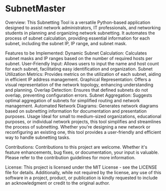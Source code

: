 # SubnetMaster

Overview:
This Subnetting Tool is a versatile Python-based application designed to assist network administrators, IT professionals, and networking students in planning and organizing network subnetting. It automates the process of subnet calculation, providing essential information for each subnet, including the subnet IP, IP range, and subnet mask.

Features to be Implemented:
Dynamic Subnet Calculation: Calculates subnet masks and IP ranges based on the number of required hosts per subnet.
User-Friendly Input: Allows users to input the name and host count for each subnet, facilitating easy identification and organization.
Subnet Utilization Metrics: Provides metrics on the utilization of each subnet, aiding in efficient IP address management.
Graphical Representation: Offers a visual representation of the network topology, enhancing understanding and planning.
Overlap Detection: Ensures that defined subnets do not overlap, preventing configuration errors.
Subnet Aggregation: Suggests optimal aggregation of subnets for simplified routing and network management.
Automated Network Diagrams: Generates network diagrams based on subnetting information for documentation and presentation purposes.
Usage
Ideal for small to medium-sized organizations, educational purposes, or individual network projects, this tool simplifies and streamlines the process of subnetting. Whether you're designing a new network or reconfiguring an existing one, this tool provides a user-friendly and efficient way to handle subnetting tasks.

Contributions:
Contributions to this project are welcome. Whether it's feature enhancements, bug fixes, or documentation, your input is valuable. Please refer to the contribution guidelines for more information.

License:
This project is licensed under the MIT License - see the LICENSE file for details. Additionally, while not required by the license, any use of this software in a project, product, or publication is kindly requested to include an acknowledgment or credit to the original author.
